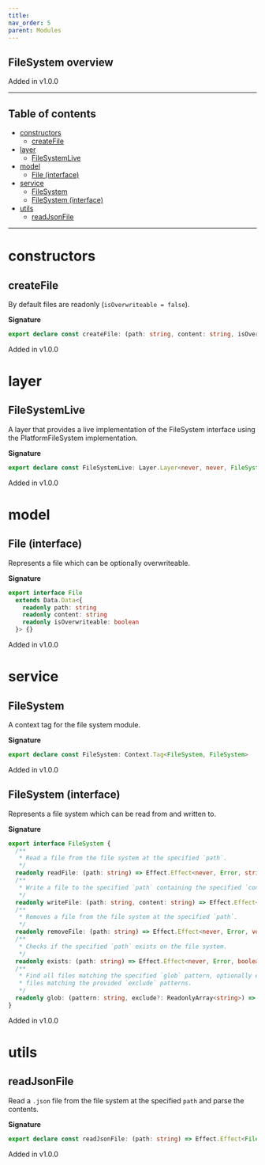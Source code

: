 ```yaml
---
title:
nav_order: 5
parent: Modules
---
```


## FileSystem overview

Added in v1.0.0

---

<h2 class="text-delta">Table of contents</h2>

- [constructors](#constructors)
  - [createFile](#createfile)
- [layer](#layer)
  - [FileSystemLive](#filesystemlive)
- [model](#model)
  - [File (interface)](#file-interface)
- [service](#service)
  - [FileSystem](#filesystem)
  - [FileSystem (interface)](#filesystem-interface)
- [utils](#utils)
  - [readJsonFile](#readjsonfile)

---

# constructors

## createFile

By default files are readonly (`isOverwriteable = false`).

**Signature**

```ts
export declare const createFile: (path: string, content: string, isOverwriteable?: boolean) => File
```

Added in v1.0.0

# layer

## FileSystemLive

A layer that provides a live implementation of the FileSystem interface using the PlatformFileSystem implementation.

**Signature**

```ts
export declare const FileSystemLive: Layer.Layer<never, never, FileSystem>
```

Added in v1.0.0

# model

## File (interface)

Represents a file which can be optionally overwriteable.

**Signature**

```ts
export interface File
  extends Data.Data<{
    readonly path: string
    readonly content: string
    readonly isOverwriteable: boolean
  }> {}
```

Added in v1.0.0

# service

## FileSystem

A context tag for the file system module.

**Signature**

```ts
export declare const FileSystem: Context.Tag<FileSystem, FileSystem>
```

Added in v1.0.0

## FileSystem (interface)

Represents a file system which can be read from and written to.

**Signature**

```ts
export interface FileSystem {
  /**
   * Read a file from the file system at the specified `path`.
   */
  readonly readFile: (path: string) => Effect.Effect<never, Error, string>
  /**
   * Write a file to the specified `path` containing the specified `content`.
   */
  readonly writeFile: (path: string, content: string) => Effect.Effect<never, Error, void>
  /**
   * Removes a file from the file system at the specified `path`.
   */
  readonly removeFile: (path: string) => Effect.Effect<never, Error, void>
  /**
   * Checks if the specified `path` exists on the file system.
   */
  readonly exists: (path: string) => Effect.Effect<never, Error, boolean>
  /**
   * Find all files matching the specified `glob` pattern, optionally excluding
   * files matching the provided `exclude` patterns.
   */
  readonly glob: (pattern: string, exclude?: ReadonlyArray<string>) => Effect.Effect<never, Error, Array<string>>
}
```

Added in v1.0.0

# utils

## readJsonFile

Read a `.json` file from the file system at the specified `path` and parse
the contents.

**Signature**

```ts
export declare const readJsonFile: (path: string) => Effect.Effect<FileSystem, Error, unknown>
```

Added in v1.0.0
